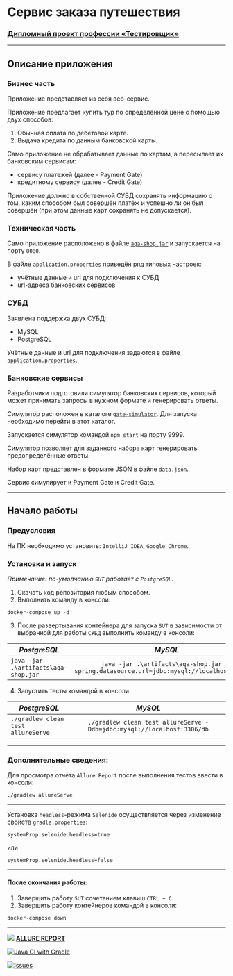 # Сервис заказа путешествия

### [Дипломный проект профессии «Тестировщик»](https://github.com/netology-code/qa-diploma/tree/2ccafd34b6f9eb3a66dd7a11a0b8b1ba3f266e50#дипломный-проект-профессии-тестировщик)
___
## Описание приложения

### Бизнес часть

Приложение представляет из себя веб-сервис.

Приложение предлагает купить тур по определённой цене с помощью двух способов:
1. Обычная оплата по дебетовой карте.
1. Выдача кредита по данным банковской карты.

Само приложение не обрабатывает данные по картам, а пересылает их банковским сервисам:
* сервису платежей (далее - Payment Gate)
* кредитному сервису (далее - Credit Gate)

Приложение должно в собственной СУБД сохранять информацию о том, каким способом был совершён платёж и успешно ли он был совершён (при этом данные карт сохранять не допускается).

### Техническая часть

Само приложение расположено в файле [`aqa-shop.jar`](artifacts/aqa-shop.jar) и запускается на порту `8080`.

В файле [`application.properties`](application.properties) приведён ряд типовых настроек:
* учётные данные и url для подключения к СУБД
* url-адреса банковских сервисов

### СУБД

Заявлена поддержка двух СУБД:
* MySQL
* PostgreSQL

Учётные данные и url для подключения задаются в файле [`application.properties`](application.properties).

### Банковские сервисы

Разработчики подготовили симулятор банковских сервисов, который может принимать запросы в нужном формате и генерировать ответы.

Симулятор расположен в каталоге [`gate-simulator`](gate-simulator). Для запуска необходимо перейти в этот каталог.

Запускается симулятор командой `npm start` на порту 9999.

Симулятор позволяет для заданного набора карт генерировать предопределённые ответы.

Набор карт представлен в формате JSON в файле [`data.json`](gate-simulator/data.json).

Сервис симулирует и Payment Gate и Credit Gate.
___
## Начало работы

### Предусловия

На ПК необходимо установить:
`IntelliJ IDEA`, `Google Chrome`.

### Установка и запуск

_Примечание: по-умолчанию `SUT` работает с `PostgreSQL`._

1. Скачать код репозитория любым способом.
2. Выполнить команду в консоли:
```
docker-compose up -d
```
3. После развертывания контейнера для запуска `SUT` в зависимости от выбранной для работы `СУБД` выполнить команду в консоли:

| _PostgreSQL_                         |                                           _MySQL_                                           |
|--------------------------------------|:-------------------------------------------------------------------------------------------:|
| `java -jar .\artifacts\aqa-shop.jar` | `java -jar .\artifacts\aqa-shop.jar --spring.datasource.url=jdbc:mysql://localhost:3306/db` |
4. Запустить тесты командой в консоли:

| _PostgreSQL_                       |                                _MySQL_                                 |
|------------------------------------|:----------------------------------------------------------------------:|
| `./gradlew clean test allureServe` | `./gradlew clean test allureServe -Ddb=jdbc:mysql://localhost:3306/db` |
___

### Дополнительные сведения:

Для просмотра отчета `Allure Report` после выполнения тестов ввести в консоли:
```
./gradlew allureServe
```
___
Установка `headless`-режима `Selenide` осуществляется через изменение
свойств `gradle.properties`:
```
systemProp.selenide.headless=true
```
или
```
systemProp.selenide.headless=false
```
___
#### После окончания работы:
1. Завершить работу `SUT` сочетанием клавиш `CTRL + C`.
2. Завершить работу контейнеров командой в консоли:
```
docker-compose down
```
___

[<img src="https://aremarss.github.io/qa-project-allure/favicon.ico?v=2"/>][Allure]
[**ALLURE REPORT**](https://aremarss.github.io/qa-project-allure/)

[![Java CI with Gradle](https://github.com/aremarss/qa-project/actions/workflows/gradle.yml/badge.svg?branch=master)](https://github.com/aremarss/qa-project/actions/workflows/gradle.yml)

[![Issues](https://img.shields.io/github/issues-raw/aremarss/qa-project?color=800000&style=for-the-badge)](https://github.com/aremarss/qa-project/issues)

[Allure]: https://aremarss.github.io/qa-project-allure/